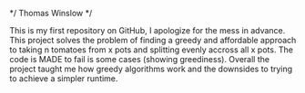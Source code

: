 */ Thomas Winslow */

This is my first repository on GitHub, I apologize for the mess in advance. This project solves the problem of finding a greedy and affordable approach to taking n
tomatoes from x pots and splitting evenly accross all x pots. The code is MADE to fail is some cases (showing greediness). Overall the project taught me how greedy
algorithms work and the downsides to trying to achieve a simpler runtime.

